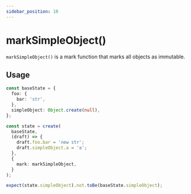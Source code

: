 ```yaml
---
sidebar_position: 10
---
```


# markSimpleObject()

`markSimpleObject()` is a mark function that marks all objects as immutable.

## Usage

```ts
const baseState = {
  foo: {
    bar: 'str',
  },
  simpleObject: Object.create(null),
};

const state = create(
  baseState,
  (draft) => {
    draft.foo.bar = 'new str';
    draft.simpleObject.a = 'a';
  },
  {
    mark: markSimpleObject,
  }
);

expect(state.simpleObject).not.toBe(baseState.simpleObject);
```

